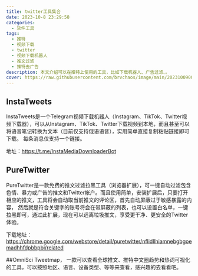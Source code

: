 ```yaml
---
title: twitter工具集合
date: 2023-10-8 23:29:58
categories:
  - 软件工具
tags:
  - 推特
  - 视频下载
  - twitter
  - 视频下载机器人
  - 推文过滤
  - 推特去广告
description: 本文介绍可以在推特上使用的工具，比如下载机器人、广告过滤、。
cover: https://raw.githubusercontent.com/brvchaos/image/main/20231009004306.png
---
```

## InstaTweets
InstaTweets是一个Telegram视频下载机器人（Instagram、TikTok、Twitter视频下载器），可以从Instagram、TikTok、Twitter下载视频到本地，而且甚至可以将语音笔记转换为文本（目前仅支持俄语语音），实用简单直接复制粘贴链接即可下载。
每条消息仅支持一个链接。

地址：https://t.me/InstaMediaDownloaderBot

## PureTwitter
PureTwitter是一款免费的推文过滤拉黑工具（浏览器扩展），可一键自动过滤包含色情、暴力或广告的推文和Twitter帐户。而且使用简单，安装扩展后，只要打开相应的推文，工具将会自动取当前推文的评论区，首先自动屏蔽过于敏感暴露的内容，
然后就是符合关键字的账号将会在带屏蔽的列表，也可以设置白名单，一键拉黑即可，通过此扩展，现在可以远离垃圾推文，享受更干净、更安全的Twitter体验。

下载地址：https://chrome.google.com/webstore/detail/puretwitter/nflidllhiamnebgbgoemadhhfdpbbpbi/related

##OmniSci Tweetmap，
一款可以查看全球推文、推特中文圈趋势和热词可视化的工具，可以按照地区、语言、设备类型、等等来查看，感兴趣的去看看吧。
